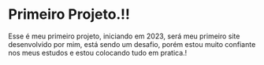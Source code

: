 # Primeiro Projeto.!!
Esse é meu primeiro projeto, iniciando em 2023, será meu primeiro site desenvolvido por mim, está sendo um desafio, porém estou muito confiante nos meus estudos e estou colocando tudo em pratica.!